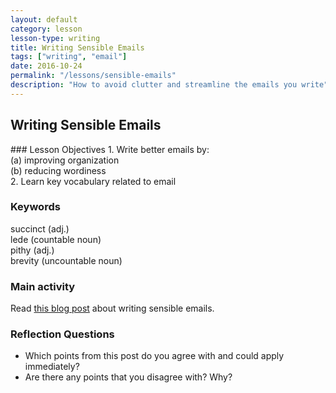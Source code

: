 ```yaml
---
layout: default
category: lesson
lesson-type: writing
title: Writing Sensible Emails
tags: ["writing", "email"]
date: 2016-10-24
permalink: "/lessons/sensible-emails"
description: "How to avoid clutter and streamline the emails you write"
---
```

## Writing Sensible Emails
<p></p>
### Lesson Objectives  
1. Write better emails by:<br/>
    (a) improving organization<br/>
	(b) reducing wordiness<br/>
2. Learn key vocabulary related to email

### Keywords  
succinct (adj.)  
lede (countable noun)  
pithy (adj.)  
brevity (uncountable noun)  

### Main activity 
Read <a href="http://www.43folders.com/2005/09/19/writing-sensible-email-messages" target="_blank">this blog post</a> about writing sensible emails. 

### Reflection Questions  
<ul>
<li>Which points from this post do you agree with and could apply immediately?</li>
<li>Are there any points that you disagree with? Why?</li></ul>


